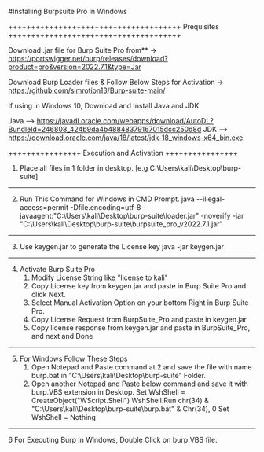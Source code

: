 #Installing Burpsuite Pro in Windows

++++++++++++++++++++++++++++++++++++++
Prequisites
++++++++++++++++++++++++++++++++++++++

Download .jar file for Burp Suite Pro from**
-> https://portswigger.net/burp/releases/download?product=pro&version=2022.7.1&type=Jar

Download Burp Loader files & Follow Below Steps for Activation
-> https://github.com/simrotion13/Burp-suite-main/

If using in Windows 10, Download and Install Java and JDK

Java --> https://javadl.oracle.com/webapps/download/AutoDL?BundleId=246808_424b9da4b48848379167015dcc250d8d
JDK --> https://download.oracle.com/java/18/latest/jdk-18_windows-x64_bin.exe

++++++++++++++++
Execution and Activation
++++++++++++++++
	
1. Place all files in 1 folder in desktop. [e.g C:\Users\kali\Desktop\burp-suite\]
----------------------------------------------
2. Run This Command for Windows in CMD Prompt.
   java --illegal-access=permit -Dfile.encoding=utf-8 -javaagent:"C:\Users\kali\Desktop\burp-suite\loader.jar" -noverify -jar "C:\Users\kali\Desktop\burp-suite\burpsuite_pro_v2022.7.1.jar"
---------------------------------------------
3. Use keygen.jar to generate the License key
   java -jar keygen.jar
----------------------------------------------
4. Activate Burp Suite Pro
	1. Modify License String like "license to kali"
	2. Copy License key from keygen.jar and paste in Burp Suite Pro and click Next.
	3. Select Manual Activation Option on your bottom Right in Burp Suite Pro.
	4. Copy License Request from BurpSuite_Pro and paste in keygen.jar
	5. Copy license response from keygen.jar and paste in BurpSuite_Pro, and next and Done
----------------------------------------------
5. For Windows Follow These Steps
	1. Open Notepad and Paste command at 2 and save the file with name burp.bat in "C:\Users\kali\Desktop\burp-suite\" Folder.
	2. Open another Notepad and Paste below command and save it with burp.VBS extension in Desktop.
		Set WshShell = CreateObject("WScript.Shell")
		WshShell.Run chr(34) & "C:\Users\kali\Desktop\burp-suite\burp.bat" & Chr(34), 0
		Set WshShell = Nothing
----------------------------------------------
6 For Executing Burp in Windows, Double Click on burp.VBS file.
